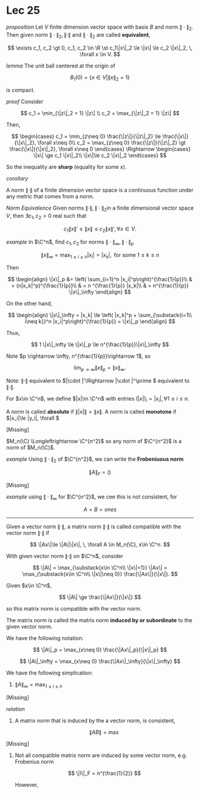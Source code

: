 # Lec 25

*proposition* Let $V$ finite dimension vector space with basis $B$ and norm $\|\cdot\|_2$. Then given norm $\|\cdot \|_2, \|\cdot\|$ and $\|\cdot\|_2$ are called **equivalent**,

$$
\exists c_1, c_2 \gt 0, c_1, c_2  \in \R \st c_1\|x\|_2 \le \|x\| \le c_2 \|x\|_2, \, \forall x \in V.
$$


*lemma*
The unit ball centered at the origin of 

$$
B_1(0) = \{x \in V | \|x\|_2=1\}
$$

is compact.

*proof*
Consider

$$
c_1 = \min_{\|z\|_2 = 1} \|z\| \\
c_2 = \max_{\|z\|_2 = 1} \|z\|
$$


Then, 

$$
\begin{cases}
    c_1 = \min_{z\neq 0} \frac{\|z\|}{\|z\|_2} \le \frac{\|x\|}{\|x\|_2}, \forall x\neq 0\\
    c_2 = \max_{z\neq 0} \frac{\|z\|}{\|z\|_2} \gt \frac{\|x\|}{\|x\|_2}, \forall x\neq 0
\end{cases}
\Rightarrow
\begin{cases}
    \|x\| \ge c_1 \|x\|_2\\
    \|x\|\le c_2 \|x\|_2
\end{cases}
$$

So the inequality are **sharp** (equality for some $x$).

*corollary*

A norm $\|\cdot \|$ of a finite dimension vector space is a continuous function under any metric that comes from a norm.


*Norm Equivalence*
Given norms $\|\cdot\|, \|\cdot\|_2$in a finite dimensional vector space $V$, then $\exists c_1, c_2\gt 0$ real such that 

$$
c_1\|x\|'\le \|x\|\le c_2 \|x\|', \, \forall x\in V.
$$

*example*
In $\C^n$, find $c_1, c_2$ for norms $\|\cdot\|_\infty, \|\cdot\|_p$

$$
\|x\|_\infty = \max_{1\le i \le n} |x_i| =  |x_k|, \text{ for some } 1\le k \le n
$$

Then 

$$
\begin{align}
    \|x\|_p &= \left( \sum_{i=1}^n |x_i|^p\right)^{\frac{1}{p}}\\
    & = (n|x_k|^p)^{\frac{1}{p}}\\
    & = n ^{\frac{1}{p}} |x_k|\\
    & = n^{\frac{1}{p}} \|x\|_\infty
\end{align}
$$

On the other hand,

$$
\begin{align}
    \|x\|_\infty = |x_k| \le \left( |x_k|^p + \sum_{\substack{i=1\\ i\neq k}}^n |x_i|^p\right)^{\frac{1}{p}} = \|x\|_p
\end{align}
$$


Thus, 

$$
1 \|x\|_infty  \le \|x\|_p \le n^{\frac{1}{p}}\|x\|_\infty
$$

Note $p \rightarrow \infty, n^{\frac{1}{p}}\rightarrow 1$, so 

$$
\lim_{p \rightarrow \infty } \|x\|_p = \|x\|_\infty.
$$


Note:
$\|\cdot \|$ equivalent to $\|\cdot \|'\Rightarrow \|\cdot \|^\prime $ equivalent to $\|\cdot \|$.


For $x\in \C^n$, we define $|x|\in \C^n$ with entries $(|x|)_i = |x_i|, \, \forall 1 \le i \le n$.

A norm is called **absolute** if $\||x|\| = \|x\|$.
A norm is called **monotone** if $|x_i|\le |y_i|, \forall $

[Missing]
<!-- all p-norm is absolute -->

$M_n(\C) \Longleftrightarrow \C^{n^2}$ so any norm of $\C^{n^2}$ is a norm of $M_n(\C)$.

*example*
Using $\|\cdot\|_2$ of $\C^{n^2}$, we can write the **Frobeniuous norm**

$$
\|A\|_F = \left(\right)
$$

[Missing]

*example*
using $\|\cdot\|_\infty$ for $\C^{n^2}$, we cee this is not consistent, for 

$$
A = B = ones
$$


---

Given a vector norm $\|\cdot\|$, a matrix norm $\|\cdot\|$ is called compatible with the vector norm $\|\cdot\|$ if 

$$
\|Ax\|\le \|A\|\|x\|, \, \forall A \in M_n(\C), x\in \C^n.
$$

With given vector norm $\|\cdot\|$ on $\C^n$, consider

$$
\|A\| = \max_{\substack{x\in \C^n\\ \|x\|=1}} \|Ax\| = \max_{\substack{x\in \C^n\\ \|x\|\neq 0}} \frac{\|Ax\|}{\|x\|}.
$$

Given $x\in \C^n$,

$$
\|A\| \ge \frac{\|Ax\|}{\|x\|}
$$

so this matrix norm is compatible with the vector norm.

The matrix norm is called the matrix norm **induced by or subordinate** to the given vector norm.

We have the following notation:

$$
\|A\|_p = \max_{x\neq 0} \frac{\|Ax\|_p}{\|x\|_p}
$$

$$
\|A\|_\infty = \max_{x\neq 0} \frac{\|Ax\|_\infty}{\|x\|_\infty}
$$

We have the following simplication:

1. $\displaystyle\|A\|_\infty = \max_{1\le i\le n}$


[Missing]

*relation*
1. A matrix norm that is induced by the a vector norm, is consistent,
   
   $$
   \|AB\| = \max
   $$

[Missing]

1. Not all compatible matrix norm are induced by some vector norm, e.g. Frobenius norm

    $$
    \|I\|_F = n^{\frac{1}{2}}
    $$

    However, 

<!-- Frobenius norm is consistent /compatible with 2-norm -->